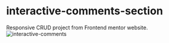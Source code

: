 # interactive-comments-section
Responsive CRUD project from Frontend mentor website.
![interactive-comments](https://user-images.githubusercontent.com/77343092/178031145-7d0f74bf-3b20-49fb-9298-27b8b9575a8b.jpg)
